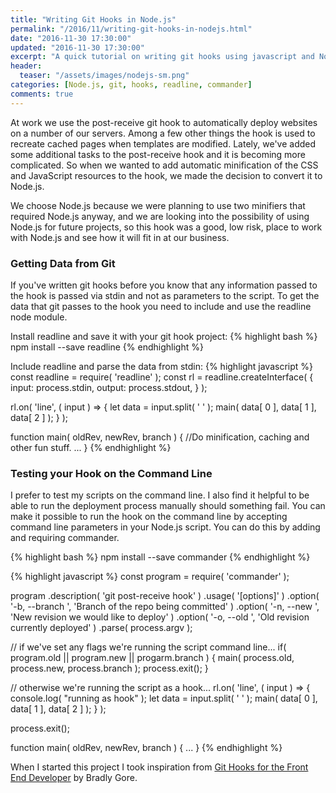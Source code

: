 ```yaml
---
title: "Writing Git Hooks in Node.js"
permalink: "/2016/11/writing-git-hooks-in-nodejs.html"
date: "2016-11-30 17:30:00"
updated: "2016-11-30 17:30:00"
excerpt: "A quick tutorial on writing git hooks using javascript and Node.js"
header:
  teaser: "/assets/images/nodejs-sm.png"
categories: [Node.js, git, hooks, readline, commander]
comments: true
---
```


At work we use the post-receive git hook to automatically deploy websites on a number of our servers. Among a few other things the hook is used to recreate cached pages when templates are modified. Lately, we've added some additional tasks to the post-receive hook and it is becoming more complicated. So when we wanted to add automatic minification of the CSS and JavaScript resources to the hook, we made the decision to convert it to Node.js.

We choose Node.js because we were planning to use two minifiers that required Node.js anyway, and we are looking into the possibility of using Node.js for future projects, so this hook was a good, low risk, place to work with Node.js and see how it will fit in at our business.

### Getting Data from Git

If you've written git hooks before you know that any information passed to the hook is passed via stdin and not as parameters to the script. To get the data that git passes to the hook you need to include and use the readline node module.

Install readline and save it with your git hook project:
{% highlight bash %}
 npm install --save readline
{% endhighlight %}

Include readline and parse the data from stdin:
{% highlight javascript %}
 const readline = require( 'readline' );
 const rl = readline.createInterface( {
     input:  process.stdin,
     output: process.stdout,
 } );

 rl.on( 'line', ( input ) => {
     let data = input.split( ' ' );
     main( data[ 0 ], data[ 1 ], data[ 2 ] );
 } );

function main( oldRev, newRev, branch ) {
    //Do minification, caching and other fun stuff.
    ...
}
{% endhighlight %}

### Testing your Hook on the Command Line

I prefer to test my scripts on the command line. I also find it helpful to be able to run the deployment process manually should something fail. You can make it possible to run the hook on the command line by accepting command line parameters in your Node.js script. You can do this by adding and requiring commander.

{% highlight bash %}
 npm install --save commander
{% endhighlight %}

{% highlight javascript %}
const program = require( 'commander' );

program
    .description( 'git post-receive hook' )
    .usage( '[options]' )
    .option( '-b, --branch <branch>', 'Branch of the repo being committed' )
    .option( '-n, --new <newRevision>', 'New revision we would like to deploy' )
    .option( '-o, --old <oldRevision>', 'Old revision currently deployed' )
    .parse( process.argv );

// if we've set any flags we're running the script command line...
if( program.old || program.new || progarm.branch ) {
    main( process.old, process.new, process.branch );
    process.exit();
}

// otherwise we're running the script as a hook...
rl.on( 'line', ( input ) => {
    console.log( "running as hook" );
    let data = input.split( ' ' );
    main( data[ 0 ], data[ 1 ], data[ 2 ] );
} );

process.exit();

function main( oldRev, newRev, branch ) {
    ...
}
{% endhighlight %}

When I started this project I took inspiration from [Git Hooks for the Front End Developer](http://blog.bradleygore.com/2015/08/07/git-hooks-for-the-front-end-developer/) by Bradly Gore.
